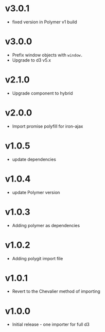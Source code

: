 v3.0.1
===================
* fixed version in Polymer v1 build

v3.0.0
===================
* Prefix window objects with `window.`
* Upgrade to d3 v5.x

v2.1.0
===================
* Upgrade component to hybrid

v2.0.0
===================
* Import promise polyfill for iron-ajax

v1.0.5
==================
* update dependencies

v1.0.4
==================
* update Polymer version

v1.0.3
==================
* Adding polymer as dependencies

v1.0.2
==================
* Adding polygit import file

v1.0.1
==================
* Revert to the Chevalier method of importing

v1.0.0
==================
* Initial release - one importer for full d3
